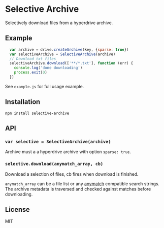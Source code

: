 # Selective Archive

Selectively download files from a hyperdrive archive.

## Example

```js
  var archive = drive.createArchive(key, {sparse: true})
  var selectiveArchive = SelectiveArchive(archive)
  // Download txt files
  selectiveArchive.download(['**/*.txt'], function (err) {
    console.log('done downloading')
    process.exit(0)
  })
```

See `example.js` for full usage example.

## Installation 

```
npm install selective-archive
```

## API

### `var selective = SelectiveArchive(archive)`

Archive must a a hyperdrive archive with option `sparse: true`.

### `selective.download(anymatch_array, cb)`

Download a selection of files, cb fires when download is finished. 

`anymatch_array` can be a file list or any [anymatch](https://github.com/es128/anymatch) compatible search strings. The archive metadata is traversed and checked against matches before downloading.

## License

MIT